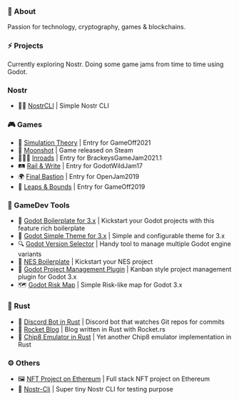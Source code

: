 ### 👋 About
Passion for technology, cryptography, games & blockchains.

### ⚡ Projects
Currently exploring Nostr. Doing some game jams from time to time using Godot.

### Nostr
* 👨‍💻 [NostrCLI](https://github.com/themangomago/nostr-cli) | Simple Nostr CLI

### 🎮 Games
* 🧬 [Simulation Theory](https://github.com/NimbleBeasts/NbGameOff2021) | Entry for GameOff2021
* 🚀 [Moonshot](https://github.com/NimbleBeasts/NbMoonshot) | Game released on Steam
* 🧑‍🤝‍🧑 [Inroads](https://github.com/NimbleBeasts/BrackeysGameJam2021.1) | Entry for BrackeysGameJam2021.1
* 🛤️ [Rail & Write](https://github.com/NimbleBeasts/GodotWildJam17) | Entry for GodotWildJam17
* 🌍 [Final Bastion](https://github.com/themangomago/FinalBastion-OpenJam2019) | Entry for OpenJam2019
* 🐛 [Leaps & Bounds](https://github.com/themangomago/GameOff2019) | Entry for GameOff2019

### 🔨 GameDev Tools
* 🧩 [Godot Boilerplate for 3.x](https://github.com/NimbleBeasts/NbGodotBoilerplate) | Kickstart your Godot projects with this feature rich boilerplate
* 👗 [Godot Simple Theme for 3.x](https://github.com/themangomago/godot-simpleTheme) | Simple and configurable theme for 3.x
* 🔍 [Godot Version Selector](https://github.com/themangomago/godot-version-selector) | Handy tool to manage multiple Godot engine variants
* 🧩 [NES Boilerplate](https://github.com/themangomago/nes-boilerplate) | Kickstart your NES project
* 🧩 [Godot Project Management Plugin](https://github.com/NimbleBeasts/NbGodotProjectManagement) | Kanban style project management plugin for Godot 3.x
* 🗺️ [Godot Risk Map](https://github.com/NimbleBeasts/NbGodotRiskMap.git) | Simple Risk-like map for Godot 3.x

### 🦀 Rust
* 🤖 [Discord Bot in Rust](https://github.com/themangomago/mango-bot-rust) | Discord bot that watches Git repos for commits
* 🚀 [Rocket Blog](https://github.com/themangomago/rocket-blog-rust) | Blog written in Rust with Rocket.rs
* 👾 [Chip8 Emulator in Rust](https://github.com/themangomago/chip8-rust) | Yet another Chip8 emulator implementation in Rust

### ⚙️ Others
* 🖼️ [NFT Project on Ethereum](https://github.com/leavingendora/tweetamon-nft) | Full stack NFT project on Ethereum
* 🧷 [Nostr-Cli](https://github.com/themangomago/nostr-cli) | Super tiny Nostr CLI for testing purpose

<!--
**themangomago/themangomago** is a ✨ _special_ ✨ repository because its `README.md` (this file) appears on your GitHub profile.

Here are some ideas to get you started:

- 🔭 I’m currently working on ...
- 🌱 I’m currently learning ...
- 👯 I’m looking to collaborate on ...
- 🤔 I’m looking for help with ...
- 💬 Ask me about ...
- 📫 How to reach me: ...
- 😄 Pronouns: ...
- ⚡ Fun fact: ...
-->
